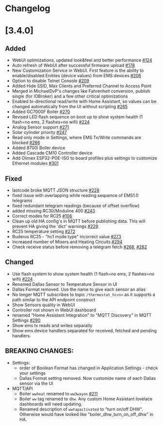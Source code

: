 # Changelog

# [3.4.0]

## Added

- WebUI optimizations, updated look&feel and better performance [#124](https://github.com/emsesp/EMS-ESP32/issues/124)
- Auto refresh of WebUI after successful firmware upload [#178](https://github.com/emsesp/EMS-ESP32/issues/178)
- New Customization Service in WebUI. First feature is the ability to enable/disabled Enitites (device values) from EMS devices [#206](https://github.com/emsesp/EMS-ESP32/issues/206)
- Option to disable Telnet Console [#209](https://github.com/emsesp/EMS-ESP32/issues/209)
- Added Hide SSID, Max Clients and Preferred Channel to Access Point
- Merged in MichaelDvP's changes like Fahrenheit conversion, publish single (for IOBroker) and a few other critical optimizations
- Enabled bi-directional read/write with Home Assistant, so values can be changed automatically from the UI without scripting [#265](https://github.com/emsesp/EMS-ESP32/issues/265)
- Added GC7000F Boiler [#270](https://github.com/emsesp/EMS-ESP32/issues/270)
- Revised LED flash sequence on boot up to show system health (1 flash=no ems, 2 flashes=no wifi) [#224](https://github.com/emsesp/EMS-ESP32/issues/224)
- Analog Sensor support [#271](https://github.com/emsesp/EMS-ESP32/issues/271)
- Solar cylinder priority [#247](https://github.com/emsesp/EMS-ESP32/issues/247)
- Read only mode in Settings, where EMS Tx/Write commands are blocked [#286](https://github.com/emsesp/EMS-ESP32/issues/286)
- Added 8700i Boiler device
- Added Cascade CM10 Controller device
- Add Olimex ESP32-POE-ISO to board profiles plus settings to customize Ethernet modules [#301](https://github.com/emsesp/EMS-ESP32/issues/301)

## Fixed

- lastcode broke MQTT JSON structure [#228](https://github.com/emsesp/EMS-ESP32/issues/228)
- fixed issue with overlapping while reading sequence of EMS1.0 telegrams
- fixed redundant telegram readings (because of offset overflow)
- added missing RC30/Moduline 400 [#243](https://github.com/emsesp/EMS-ESP32/issues/243)
- Correct modes for RC25 [#106](https://github.com/emsesp/EMS-ESP32/issues/106)
- Clean up old HA config's in MQTT before publishing data. This will prevent HA giving the 'dict' warnings [#229](https://github.com/emsesp/EMS-ESP32/issues/229)
- RC25 temperature setting [#272](https://github.com/emsesp/EMS-ESP32/issues/272)
- Buderus RC25 - "hc1 mode type" incorrect value [#273](https://github.com/emsesp/EMS-ESP32/issues/273)
- Increased number of Mixers and Heating Circuits [#294](https://github.com/emsesp/EMS-ESP32/issues/294)
- Check receive status before removing a telegram fetch [#268](https://github.com/emsesp/EMS-ESP32/issues/268), [#282](https://github.com/emsesp/EMS-ESP32/issues/282)

## Changed

- Use flash system to show system health (1 flash=no ems, 2 flashes=no wifi) [#224](https://github.com/emsesp/EMS-ESP32/issues/224)
- Renamed Dallas Sensor to Temperature Sensor in UI
- Dallas Format removed. Use the name to give each sensor an alias
- No longer MQTT subscribes to topic `/thermostat_hc<n>` as it supports a path similar to the API endpoint construct
- Show Sensors quality in WebUI
- Controller not shown in WebUI dashboard
- renamed "Home Assistant Integration" to "MQTT Discovery" in MQTT Settings [#290](https://github.com/emsesp/EMS-ESP32/issues/290)
- Show ems tx reads and writes separatly
- Show ems device handlers separated for received, fetched and pending handlers.

## **BREAKING CHANGES:**

- Settings:
  - order of Boolean Format has changed in Application Settings - check your settings
  - Dallas Format setting removed. Now customize name of each Dallas sensor via the UI
- MQTT/API
  - Boiler `wwheat` renamed to `ww3wayon` [#211](https://github.com/emsesp/EMS-ESP32/issues/211)
  - Boiler `ww` tag renamed to `dhw`. Any custom Home Assistant lovelace dashboards will need updating.
  - Renamed description of `wwtapactivated` to "turn on/off DHW". Otherwise would have looked like "boiler_dhw_turn_on_off_dhw" in HA.
